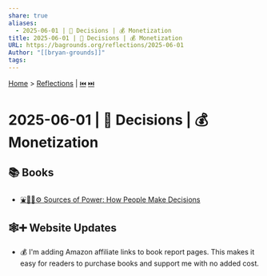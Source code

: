 ```yaml
---
share: true
aliases:
  - 2025-06-01 | 🤔 Decisions | 💰 Monetization
title: 2025-06-01 | 🤔 Decisions | 💰 Monetization
URL: https://bagrounds.org/reflections/2025-06-01
Author: "[[bryan-grounds]]"
tags: 
---
```

[Home](../index.md) > [Reflections](./index.md) | [⏮️](./2025-05-31.md) [⏭️](./2025-06-02.md)  
# 2025-06-01 | 🤔 Decisions | 💰 Monetization  
## 📚 Books  
- [⛲🔌🤔⚙️ Sources of Power: How People Make Decisions](../books/sources-of-power-how-people-make-decisions.md)  
  
## 🕸️➕ Website Updates  
- 💰 I'm adding Amazon affiliate links to book report pages. This makes it easy for readers to purchase books and support me with no added cost.